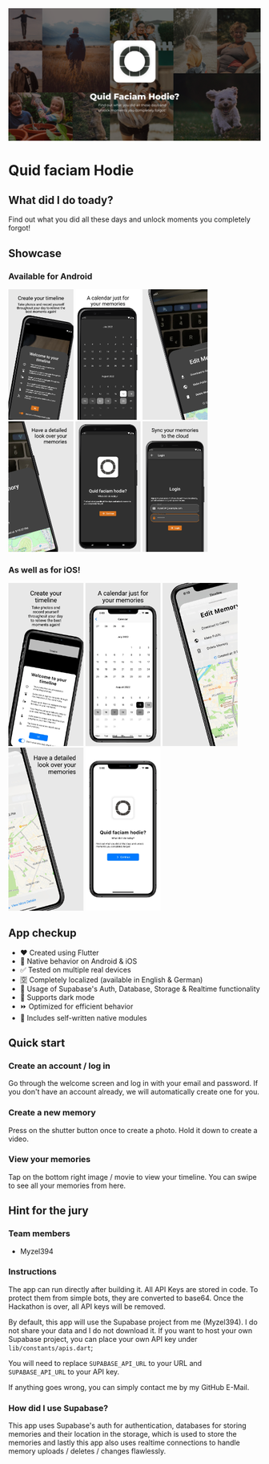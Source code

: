 <img src="readme_content/poster.png" />

# Quid faciam Hodie

## What did I do toady?

Find out what you did all these days and unlock moments you completely forgot!


## Showcase

### Available for Android

<p float="left">
    <img src="readme_content/store_previews/android/0_timeline.png" width="130" />
    <img src="readme_content/store_previews/android/1_calendar.png" width="130" />
    <img src="readme_content/store_previews/android/2_details_1.png" width="130" />
    <img src="readme_content/store_previews/android/2_details_2.png" width="130" />
    <img src="readme_content/store_previews/android/3_welcome.png" width="130" />
    <img src="readme_content/store_previews/android/4_login.png" width="130" />
</p>

### As well as for iOS!

<p float="left">
    <img src="readme_content/store_previews/ios/0_timeline.png" width="150" />
    <img src="readme_content/store_previews/ios/1_calendar.png" width="150" />
    <img src="readme_content/store_previews/ios/2_details_1.png" width="150" />
    <img src="readme_content/store_previews/ios/2_details_2.png" width="150" />
    <img src="readme_content/store_previews/ios/3_welcome.png" width="150" />
</p>


## App checkup

* :heart: Created using Flutter
* :apple: Native behavior on Android & iOS
* :white_check_mark: Tested on multiple real devices
* :u7a7a: Completely localized (available in English & German)
* :flashlight: Usage of Supabase's Auth, Database, Storage & Realtime functionality
* :new_moon_with_face: Supports dark mode
* :fast_forward: Optimized for efficient behavior
* :iphone: Includes self-written native modules


## Quick start

### Create an account / log in

Go through the welcome screen and log in with your email and password.
If you don't have an account already, we will automatically create one for you.

### Create a new memory

Press on the shutter button once to create a photo.
Hold it down to create a video.

### View your memories

Tap on the bottom right image / movie to view your timeline.
You can swipe to see all your memories from here.


## Hint for the jury

### Team members

* Myzel394

### Instructions

The app can run directly after building it. All API Keys are stored in code.
To protect them from simple bots, they are converted to base64.
Once the Hackathon is over, all API keys will be removed.

By default, this app will use the Supabase project from me (Myzel394).
I do not share your data and I do not download it.
If you want to host your own Supabase project, you can place your
own API key under `lib/constants/apis.dart`;

You will need to replace `SUPABASE_API_URL` to your URL and `SUPABASE_API_URL` to your API key.

If anything goes wrong, you can simply contact me by my GitHub E-Mail.

### How did I use Supabase?

This app uses Supabase's auth for authentication,
databases for storing memories and their location in the
storage, which is used to store the memories and lastly this app
also uses realtime connections to handle memory uploads /
deletes / changes flawlessly.
